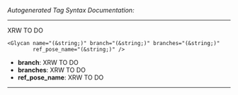 _Autogenerated Tag Syntax Documentation:_

---
XRW TO DO

```
<Glycan name="(&string;)" branch="(&string;)" branches="(&string;)"
        ref_pose_name="(&string;)" />
```

-   **branch**: XRW TO DO
-   **branches**: XRW TO DO
-   **ref_pose_name**: XRW TO DO

---
